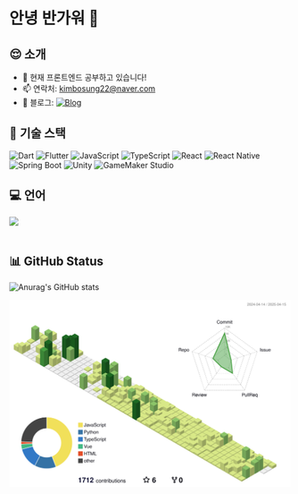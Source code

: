 # 안녕 반가워 👋

## 😌 소개

- 🌱 현재 프론트엔드 공부하고 있습니다!
- 📫 연락처: kimbosung22@naver.com
- 📝 블로그: [![Blog](https://img.shields.io/badge/-블로그-1DA1F2?style=flat-square)](https://bbosung.tistory.com/)

## 🚀 기술 스택

![Dart](https://img.shields.io/badge/-Dart-0175C2?style=for-the-badge&logo=dart&logoColor=white)
![Flutter](https://img.shields.io/badge/-Flutter-02569B?style=for-the-badge&logo=flutter&logoColor=white)
![JavaScript](https://img.shields.io/badge/-JavaScript-F7DF1E?style=for-the-badge&logo=javascript&logoColor=white)
![TypeScript](https://img.shields.io/badge/TypeScript-007ACC?style=for-the-badge&logo=typescript&logoColor=white)
![React](https://img.shields.io/badge/React-20232A?style=for-the-badge&logo=react&logoColor=61DAFB)
![React Native](https://img.shields.io/badge/-React_Native-61DAFB?style=for-the-badge&logo=react&logoColor=white)
![Spring Boot](https://img.shields.io/badge/Spring_Boot-F2F4F9?style=for-the-badge&logo=spring-boot&logoColor=white)
![Unity](https://img.shields.io/badge/-Unity-000000?style=for-the-badge&logo=unity&logoColor=white)
![GameMaker Studio](https://img.shields.io/badge/-GameMaker_Studio-8DCA09?style=for-the-badge&logo=gamemaker-studio&logoColor=white)

## 💻 언어

<img src="https://github-readme-stats.vercel.app/api/top-langs/?username=thundevistan&layout=compact&theme=tokyonight"><br><br>

## 📊 GitHub Status

![Anurag's GitHub stats](https://github-readme-stats.vercel.app/api?username=NangManBo&show_icons=true&theme=radical)

![](./profile-3d-contrib/profile-green-animate.svg)

